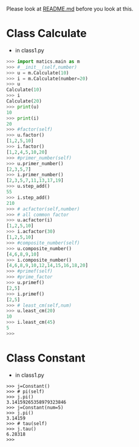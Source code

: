 Please look at [README.md](http://github.com/guozhenduo/matics/blob/master/README.md) before you look at this.
# Class Calculate
- in class1.py
```python
>>> import matics.main as m
>>> #__init__(self,number)
>>> u = m.Calculate(10)
>>> i = m.Calculate(number=20)
>>> u 
Calculate(10)
>>> i
Calculate(20)
>>> print(u)
10
>>> print(i)
20
>>> #factor(self)
>>> u.factor()
[1,2,5,10]
>>> i.factor()
[1,2,4,5,10,20]
>>> #primer_number(self)
>>> u.primer_number()
[2,3,5,7]
>>> i.primer_number()
[2,3,5,7,11,13,17,19]
>>> u.step_add()
55
>>> i.step_add()
210
>>> # acfactor(self,number)
>>> # all common factor
>>> u.acfactor(i)
[1,2,5,10]
>>> i.acfactor(30)
[1,2,5,10]
>>> #composite_number(self)
>>> u.composite_number()
[4,6,8,9,10]
>>> i.composite_number()
[4,6,8,9,10,12,14,15,16,18,20]
>>> #primef(self)
>>> #prime_factor
>>> u.primef()
[2,5]
>>> i.primef()
[2,5]
>>> # least_cm(self,num)
>>> u.least_cm(20)
10
>>> i.least_cm(45)
5
>>> 
```
# Class Constant
- in class1.py 
```
>>> j=Constant()
>>> # pi(self)
>>> j.pi()
3.14159265358979323846
>>> j=Constant(num=5)
>>> j.pi()
3.14159
>>> # tau(self)
>>> j.tau()
6.28318
>>> 
```

